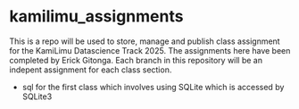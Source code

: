 # kamilimu_assignments
This is a repo will be used to store, manage and publish class assignment for the KamiLimu Datascience Track 2025. The assignments here have been completed by Erick Gitonga.
Each branch in this repository will be an indepent assignment for each class section. 
- sql for the first class which involves using SQLite which is accessed by SQLite3
